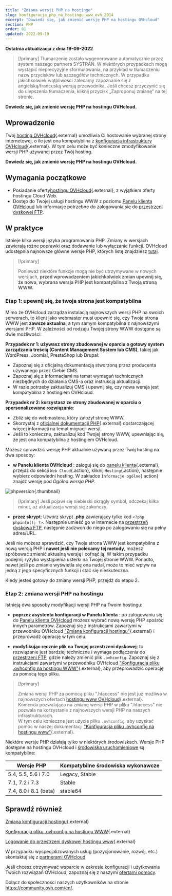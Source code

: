 ```yaml
---
title: "Zmiana wersji PHP na hostingu"
slug: konfiguracja_php_na_hostingu_www_ovh_2014
excerpt: "Dowiedz się, jak zmienić wersję PHP na hostingu OVHcloud"
section: PHP
order: 01
updated: 2022-09-19
---
```


**Ostatnia aktualizacja z dnia 19-09-2022**

> [!primary]
> Tłumaczenie zostało wygenerowane automatycznie przez system naszego partnera SYSTRAN. W niektórych przypadkach mogą wystąpić nieprecyzyjne sformułowania, na przykład w tłumaczeniu nazw przycisków lub szczegółów technicznych. W przypadku jakichkolwiek wątpliwości zalecamy zapoznanie się z angielską/francuską wersją przewodnika. Jeśli chcesz przyczynić się do ulepszenia tłumaczenia, kliknij przycisk „Zaproponuj zmianę” na tej stronie.
>

**Dowiedz się, jak zmienić wersję PHP na hostingu OVHcloud.**

## Wprowadzenie 

Twój [hosting OVHcloud](https://www.ovhcloud.com/pl/web-hosting/){.external} umożliwia Ci hostowanie wybranej strony internetowej, o ile jest ona kompatybilna z [konfiguracją infrastruktury OVHcloud](https://webhosting-infos.hosting.ovh.net){.external}. W tym celu może być konieczne zmodyfikowanie wersji PHP używanej przez Twój hosting.

**Dowiedz się, jak zmienić wersję PHP na hostingu OVHcloud.**

## Wymagania początkowe

- Posiadanie oferty[hostingu OVHcloud](https://www.ovhcloud.com/pl/web-hosting/){.external}, z wyjątkiem oferty hostingu Cloud Web.
- Dostęp do Twojej usługi hostingu WWW z poziomu [Panelu klienta OVHcloud](https://www.ovh.com/auth/?action=gotomanager&from=https://www.ovh.pl/&ovhSubsidiary=pl) lub informacje potrzebne do zalogowania się do [przestrzeni dyskowej FTP](https://docs.ovh.com/pl/hosting/logowanie-przestrzen-dyskowa-ftp-hosting-web/). 

## W praktyce

Istnieje kilka wersji języka programowania PHP. Zmiany w wersjach zawierają różne poprawki oraz dodawanie lub wyłączanie funkcji. OVHcloud udostępnia najnowsze główne wersje PHP, których listę znajdziesz [tutaj](https://www.ovhcloud.com/pl/web-hosting/uc-programming-language/). 

> [!primary]
>
> Ponieważ niektóre funkcje mogą nie być utrzymywane w nowych wersjach, **przed wprowadzeniem jakichkolwiek zmian upewnij się, że nowa, wybrana wersja PHP jest kompatybilna z Twoją stroną WWW.**
>

### Etap 1: upewnij się, że twoja strona jest kompatybilna

Mimo że OVHcloud zarządza instalacją najnowszych wersji PHP na swoich serwerach, to klient jako webmaster musi upewnić się, czy Twoja strona WWW jest **zawsze aktualna**, a tym samym kompatybilna z najnowszymi wersjami PHP. W zależności od rodzaju Twojej strony WWW dostępne są dwie możliwości:

**Przypadek nr 1: używasz strony zbudowanej w oparciu o gotowy system zarządzania treścią (Content Management System lub CMS)**, takiej jak WordPress, Joomla!, PrestaShop lub Drupal: 

- Zapoznaj się z oficjalną dokumentacją stworzoną przez producenta używanego przez Ciebie CMS.
- Zapoznaj się z informacjami na temat wymagań technicznych niezbędnych do działania CMS-a oraz instrukcją aktualizacji.
- W razie potrzeby zaktualizuj CMS i upewnij się, czy nowa wersja jest kompatybilna z hostingiem OVHcloud.

**Przypadek nr 2: korzystasz ze strony zbudowanej w oparciu o spersonalizowane rozwiązanie**: 

- Zbliż się do webmastera, który założył stronę WWW.
- Skorzystaj z [oficjalnej dokumentacji PHP](http://php.net/manual/en/appendices.php){.external} dostarczającej więcej informacji na temat migracji wersji.
- Jeśli to konieczne, zaktualizuj kod Twojej strony WWW, upewniając się, że jest ona kompatybilna z hostingiem OVHcloud.

Możesz sprawdzić wersję PHP aktualnie używaną przez Twój hosting na dwa sposoby:

- **w Panelu klienta OVHcloud** : zaloguj się do [panelu klienta](https://www.ovh.com/auth/?action=gotomanager&from=https://www.ovh.pl/&ovhSubsidiary=pl){.external}, przejdź do sekcji `Web Cloud`{.action}, kliknij `Hosting`{.action}, następnie wybierz odpowiedni hosting. W zakładce `Informacje ogólne`{.action} znajdź wersję pod *Ogólna wersja PHP*. 

![phpversion](images/change-php-version-step1.png){.thumbnail}

> [!primary]
> Jeśli pojawi się niebieski okrągły symbol, odczekaj kilka minut, aż aktualizacja wersji się zakończy.
>

- **przez skrypt**: Utwórz skrypt **.php** zawierający tylko kod `<?php phpinfo(); ?>`. Następnie umieść go w Internecie na [przestrzeń dyskowa FTP](https://docs.ovh.com/pl/hosting/logowanie-przestrzen-dyskowa-ftp-hosting-web/), następnie zadzwoń do niego po zalogowaniu się na pełny adres/URL.

Jeśli nie możesz sprawdzić, czy Twoja strona WWW jest kompatybilna z nową wersją PHP i **nawet jeśli nie polecamy tej metody**, możesz spróbować zmienić aktualną wersję i cofnąć ją. W takim przypadku podejmij ryzyko wystąpienia usterki na Twojej stronie WWW. Ponadto, nawet jeśli po zmianie wyświetla się ona nadal, może to mieć wpływ na jedną z jego specyficznych funkcji i stać się nieskuteczna. 

Kiedy jesteś gotowy do zmiany wersji PHP, przejdź do etapu 2.

### Etap 2: zmiana wersji PHP na hostingu

Istnieją dwa sposoby modyfikacji wersji PHP na Twoim hostingu:

- **poprzez asystenta konfiguracji w Panelu klienta** : po zalogowaniu się do [Panelu klienta OVHcloud](https://www.ovh.com/auth/?action=gotomanager&from=https://www.ovh.pl/&ovhSubsidiary=pl) możesz wybrać nową wersję PHP spośród innych parametrów. Zapoznaj się z instrukcjami zawartymi w przewodniku OVHcloud ["Zmiana konfiguracji hostingu"](https://docs.ovh.com/pl/hosting/zmiana_srodowiska_uruchomieniowego_dla_hostingu_www/){.external} i przeprowadź operację w tym celu.

- **modyfikując ręcznie plik na Twojej przestrzeni dyskowej**: to rozwiązanie jest bardziej techniczne i wymaga podłączenia do [przestrzeni FTP](https://docs.ovh.com/pl/hosting/logowanie-przestrzen-dyskowa-ftp-hosting-web/), gdzie należy zmienić plik `.ovhconfig`. Zapoznaj się z instrukcjami zawartymi w przewodniku OVHcloud ["Konfiguracja pliku .ovhconfig na hostingu WWW"](https://docs.ovh.com/pl/hosting/konfiguracja-pliku-ovhconfig/){.external}, aby przeprowadzić operację za pomocą tego pliku.

> [!primary]
>
> Zmiana wersji PHP za pomocą pliku ".htaccess" nie jest już możliwa w najnowszych ofertach [hostingu www OVHcloud](https://www.ovhcloud.com/pl/web-hosting/){.external}.<br>
> Komenda pozwalająca na zmianę wersji PHP w pliku ".htaccess" nie pozwala na korzystanie z najnowszych wersji PHP na naszych infrastrukturach.<br>
> W tym celu konieczne jest użycie pliku `.ovhconfig`, aby uzyskać pomoc w naszej dokumentacji ["Konfiguracja pliku .ovhconfig na hostingu www"](https://docs.ovh.com/pl/hosting/konfiguracja-pliku-ovhconfig/){.external}.
>

Niektóre wersje PHP działają tylko w niektórych środowiskach. Wersje PHP dostępne na hostingu OVHcloud i [środowiska uruchomieniowe](https://docs.ovh.com/pl/hosting/zmiana_srodowiska_uruchomieniowego_dla_hostingu_www/) są kompatybilne:

|Wersje PHP|Kompatybilne środowiska wykonawcze|
|---|---|
|5.4, 5.5, 5.6 i 7.0|Legacy, Stable|
|7.1, 7.2 i 7.3|Stable|
|7.4, 8.0 i 8.1 (beta)|stable64|

## Sprawdź również

[Zmiana konfiguracji hostingu](https://docs.ovh.com/pl/hosting/zmiana_srodowiska_uruchomieniowego_dla_hostingu_www/){.external}

[Konfiguracja pliku .ovhconfig na hostingu WWW](https://docs.ovh.com/pl/hosting/konfiguracja-pliku-ovhconfig/){.external}

[Logowanie do przestrzeni dyskowej hostingu www](https://docs.ovh.com/pl/hosting/logowanie-przestrzen-dyskowa-ftp-hosting-web/){.external}

W przypadku wyspecjalizowanych usług (pozycjonowanie, rozwój, etc.) skontaktuj się z [partnerami OVHcloud](https://partner.ovhcloud.com/pl/).

Jeśli chcesz otrzymywać wsparcie w zakresie konfiguracji i użytkowania Twoich rozwiązań OVHcloud, zapoznaj się z naszymi [ofertami pomocy](https://www.ovhcloud.com/pl/support-levels/).

Dołącz do społeczności naszych użytkowników na stronie <https://community.ovh.com/en/>. 